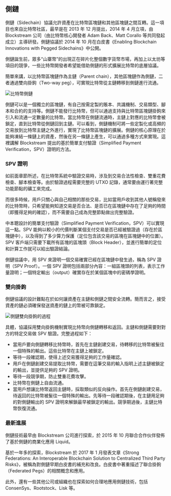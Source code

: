 ## 側鏈

側鏈（Sidechain）協議允許資產在比特幣區塊鏈和其他區塊鏈之間互轉。這一項目也來自比特幣社區，最早是在 2013 年 12 月提出，2014 年 4 月立項，由 Blockstream 公司（由比特幣核心開發者 Adam Back、Matt Corallo 等共同發起成立）主導研發。側鏈協議於 2014 年 10 月在白皮書《Enabling Blockchain Innovations with Pegged Sidechains》中公開。

側鏈誕生前，眾多“山寨幣”的出現正在碎片化整個數字貨幣市場，再加上以太坊等項目的競爭，一些比特幣開發者希望能借助側鏈的形式擴展比特幣的底層協議。

簡單來講，以比特幣區塊鏈作為主鏈（Parent chain），其他區塊鏈作為側鏈，二者通過雙向掛鉤（Two-way peg），可實現比特幣從主鏈轉移到側鏈進行流通。

![比特幣側鏈](_images/sidechain.png)

側鏈可以是一個獨立的區塊鏈，有自己按需定製的賬本、共識機制、交易類型、腳本和合約的支持等。側鏈不能發行比特幣，但可以通過支持與比特幣區塊鏈掛鉤來引入和流通一定數量的比特幣。當比特幣在側鏈流通時，主鏈上對應的比特幣會被鎖定，直到比特幣從側鏈回到主鏈。可以看到，側鏈機制可將一些定製化或高頻的交易放到比特幣主鏈之外進行，實現了比特幣區塊鏈的擴展。側鏈的核心原理在於能夠凍結一條鏈上的資產，然後在另一條鏈上產生，可以通過多種方式來實現。這裡講解 Blockstream 提出的基於簡單支付驗證（Simplified Payment Verification，SPV）證明的方法。

### SPV 證明

如前面章節所述，在比特幣系統中驗證交易時，涉及到交易合法性檢查、雙重花費檢查、腳本檢查等。由於驗證過程需要完整的 UTXO 記錄，通常要由運行著完整功能節點的礦工來完成。

而很多時候，用戶只關心與自己相關的那些交易，比如當用戶收到其他人號稱發來的比特幣時，只希望能夠知道交易是否合法、是否已在區塊鏈中存在了足夠的時間（即獲得足夠的確認），而不需要自己成為完整節點做出完整驗證。

中本聰設計的簡單支付驗證（Simplified Payment Verification，SPV）可以實現這一點。SPV 能夠以較小的代價判斷某個支付交易是否已經被驗證過（存在於區塊鏈中），以及得到了多少算力保護（定位包含該交易的區塊在區塊鏈中的位置）。SPV 客戶端只需要下載所有區塊的區塊頭（Block Header），並進行簡單的定位和計算工作就可以給出驗證結論。

側鏈協議中，用 SPV 來證明一個交易確實已經在區塊鏈中發生過，稱為 SPV 證明（SPV Proof）。一個 SPV 證明包括兩部分內容：一組區塊頭的列表，表示工作量證明；一個特定輸出（output）確實存在於某個區塊中的密碼學證明。

### 雙向掛鉤

側鏈協議的設計難點在於如何讓資產在主鏈和側鏈之間安全流轉。簡而言之，接受資產的鏈必須確保發送資產的鏈上的幣被可靠鎖定。

![側鏈雙向掛鉤的過程](_images/sidechain_workflow.png)

具體，協議採用雙向掛鉤機制實現比特幣向側鏈轉移和返回。主鏈和側鏈需要對對方的特定交易做 SPV 驗證。完整過程如下：

* 當用戶要向側鏈轉移比特幣時，首先在主鏈創建交易，待轉移的比特幣被髮往一個特殊的輸出。這些比特幣在主鏈上被鎖定。
* 等待一段確認期，使得上述交易獲得足夠的工作量確認。
* 用戶在側鏈創建交易提取比特幣，需要在這筆交易的輸入指明上述主鏈被鎖定的輸出，並提供足夠的 SPV 證明。
* 等待一段競爭期，防止雙重花費攻擊。
* 比特幣在側鏈上自由流通。
* 當用戶想讓比特幣返回主鏈時，採取類似的反向操作。首先在側鏈創建交易，待返回的比特幣被髮往一個特殊的輸出。先等待一段確認期後，在主鏈用足夠的對側鏈輸出的 SPV 證明來解鎖最早被鎖定的輸出。競爭期過後，主鏈比特幣恢復流通。

### 最新進展

側鏈技術最早由 Blockstream 公司進行探索，於 2015 年 10 月聯合合作伙伴發佈了基於側鏈的商業化應用 Liquid。

基於一年多的探索，Blockstream 於 2017 年 1 月發表文章《Strong Federations: An Interoperable Blockchain Solution to Centralized Third Party Risks》，被稱為對側鏈早期白皮書的補充和改良。白皮書中著重描述了聯合掛鉤（Federated Pegs）的相關概念和應用。

此外，還有一些其他公司或組織也在探索如何合理地應用側鏈技術，包括 ConsenSys、Rootstock、Lisk 等。

